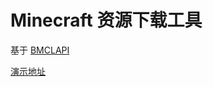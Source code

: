 # Minecraft 资源下载工具

基于 [BMCLAPI](https://bmclapidoc.bangbang93.com/)

[演示地址](https://labs.blingwang.cn/down)
